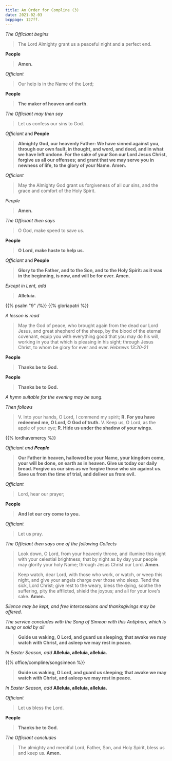 ```yaml
---
title: An Order for Compline (3)
date: 2021-02-03
bcppage: 127ff.
---
```

*The Officiant begins*
> The Lord Almighty grant us a peaceful night and a perfect end.

**People**
> **Amen.**

*Officiant*
> Our help is in the Name of the Lord;

**People**
> **The maker of heaven and earth.**

*The Officiant may then say*
> Let us confess our sins to God.

_Officiant_ and **People**
> **Almighty God, our heavenly Father:
We have sinned against you,
through our own fault,
in thought, and word, and deed,
and in what we have left undone.
For the sake of your Son our Lord Jesus Christ,
forgive us all our offenses;
and grant that we may serve you
in newness of life,
to the glory of your Name.  Amen.**

*Officiant*
> May the Almighty God grant us forgiveness of all our sins, and the grace and comfort of the Holy Spirit.

_People_
> **Amen.**

_The Officiant then says_
> O God, make speed to save us.

**People**
> **O Lord, make haste to help us.**

_Officiant_ and **People**
> **Glory to the Father, and to the Son, and to the Holy Spirit:  as it was in the beginning, is now, and will be for ever.  Amen.**

*Except in Lent, add*
> **Alleluia.**

{{% psalm "9" /%}}
{{% gloriapatri %}}

_A lesson is read_
> May the God of peace, who brought again from the dead our Lord Jesus, and great shepherd of the sheep, by the blood of the eternal covenant, equip you with everything good that you may do his will, working in you that which is pleasing in his sight; through Jesus Christ, to whom be glory for ever and ever.  _Hebrews 13:20-21_

**People**
> **Thanks be to God.**

**People**
> **Thanks be to God.**

_A hymn suitable for the evening may be sung._

_Then follows_

> V.  Into your hands, O Lord, I commend my spirit;
> **R.  For you have redeemed me, O Lord, O God of truth.**
> V.  Keep us, O Lord, as the apple of your eye;
> **R.  Hide us under the shadow of your wings.**

{{% lordhavemercy %}}

_Officiant and **People**_

> **Our Father in heaven,
hallowed be your Name,
your kingdom come,
your will be done,
on earth as in heaven.
Give us today our daily bread.
Forgive us our sins
as we forgive those
who sin against us.
Save us from the time of trial,
and deliver us from evil.**

_Officiant_
> Lord, hear our prayer;

**People**
> **And let our cry come to you.**

_Officiant_
> Let us pray.

_The Officiant then says one of the following Collects_

> Look down, O Lord, from your heavenly throne, and illumine this night with your celestial brightness; that by night as by day your people may glorify your holy Name; through Jesus Christ our Lord.  **Amen.**

> Keep watch, dear Lord, with those who work, or watch, or
weep this night, and give your angels charge over those who
sleep.  Tend the sick, Lord Christ; give rest to the weary, bless
the dying, soothe the suffering, pity the afflicted, shield the
joyous; and all for your love's sake.  **Amen.**

_Silence may be kept, and free intercessions and thanksgivings may be offered._

_The service concludes with the Song of Simeon with this Antiphon, which is sung or said by all_

> **Guide us waking, O Lord, and guard us sleeping; that awake we may watch with Christ, and asleep we may rest in peace.**

_In Easter Season, add_ **Alleluia, alleluia, alleluia.**

{{% office/compline/songsimeon %}}

> **Guide us waking, O Lord, and guard us sleeping;
that awake we may watch with Christ, and asleep we may rest in peace.**

_In Easter Season, add_  **Alleluia, alleluia, alleluia.**


_Officiant_
> Let us bless the Lord.

**People**
> **Thanks be to God.**

_The Officiant concludes_

> The almighty and merciful Lord, Father, Son, and Holy Spirit, bless us and keep us.  **Amen.**
